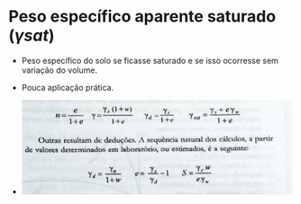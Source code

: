 # Peso específico aparente saturado (_&gamma;sat_)

 - Peso específico do solo se ficasse saturado e se isso ocorresse sem variação do volume.
 - Pouca aplicação prática.

 - ![Calculo dos Índices de Estado](img\calculo_dos_indices_de_estado.png)
